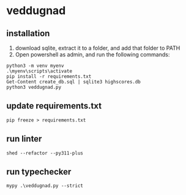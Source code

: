 # veddugnad

## installation
1. download sqlite, extract it to a folder, and add that folder to PATH
2. Open powershell as admin, and run the following commands:
```shell
python3 -m venv myenv
.\myenv\scripts\activate
pip install -r requirements.txt
Get-Content create_db.sql | sqlite3 highscores.db
python3 veddugnad.py
```

## update requirements.txt
```shell
pip freeze > requirements.txt
```

## run linter
```shell
shed --refactor --py311-plus
```

## run typechecker
```shell
mypy .\veddugnad.py --strict
```
